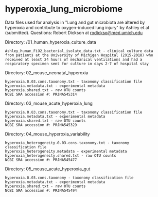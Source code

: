 # hyperoxia_lung_microbiome

Data files used for analysis in "Lung and gut microbiota are altered by hyperoxia and contribute to oxygen-induced lung injury" by Ashley et al (submitted). Questions: Robert Dickson at rodickso@med.umich.edu


Directory: /01_human_hyperoxia_culture_data

	Ashley_human_FiO2_bacterial_isolate_data.txt - clinical culture data from patients at the University of Michigan Hospital (2015-2018) who received at least 24 hours of mechanical ventilations and had a respiratory specimen sent for culture in days 2-7 of hospital stay

Directory: 02_mouse_neonatal_hyperoxia

	hyperoxia.0.03.cons.taxonomy.txt - taxonomy classification file
	hyperoxia.metadata.txt - experimental metadata
	hyperoxia.shared.txt - raw OTU counts
	NCBI SRA accession #: PRJNA545314

Directory: 03_mouse_acute_hyperoxia_lung

	hyperoxia.0.03.cons.taxonomy.txt - taxonomy classification file
	hyperoxia.metadata.txt - experimental metadata
	hyperoxia.shared.txt - raw OTU counts
	NCBI SRA accession #: PRJNA545329

Directory: 04_mouse_hyperoxia_variability

	hyperoxia_heterogeneity.0.03.cons.taxonomy.txt - taxonomy classification file
	hyperoxia_heterogeneity.metadata - experimental metadata
	hyperoxia_heterogeneity.shared.txt - raw OTU counts
	NCBI SRA accession #: PRJNA545477
	
Directory: 05_mouse_acute_hyperoxia_gut

	hyperoxia.0.03.cons.taxonomy - taxonomy classification file
	hyperoxia.metadata.txt - experimental metadata
	hyperoxia.shared.txt - raw OTU counts
	NCBI SRA accession #: PRJNA545494
